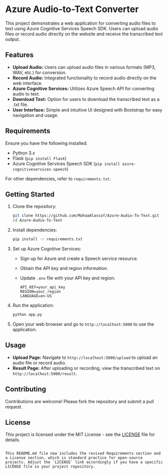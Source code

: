 # Azure Audio-to-Text Converter

This project demonstrates a web application for converting audio files to text using Azure Cognitive Services Speech SDK. Users can upload audio files or record audio directly on the website and receive the transcribed text output.

## Features

- **Upload Audio:** Users can upload audio files in various formats (MP3, WAV, etc.) for conversion.
- **Record Audio:** Integrated functionality to record audio directly on the web interface.
- **Azure Cognitive Services:** Utilizes Azure Speech API for converting audio to text.
- **Download Text:** Option for users to download the transcribed text as a .txt file.
- **User Interface:** Simple and intuitive UI designed with Bootstrap for easy navigation and usage.

## Requirements

Ensure you have the following installed:

- Python 3.x
- Flask (`pip install Flask`)
- Azure Cognitive Services Speech SDK (`pip install azure-cognitiveservices-speech`)

For other dependencies, refer to `requirements.txt`.

## Getting Started

1. Clone the repository:

   ```bash
   git clone https://github.com/MahaaAlassaf/Azure-Audio-To-Text.git
   cd Azure-Audio-To-Text
   ```

2. Install dependencies:

   ```bash
   pip install -r requirements.txt
   ```

3. Set up Azure Cognitive Services:
   - Sign up for Azure and create a Speech service resource.
   - Obtain the API key and region information.
   - Update `.env` file with your API key and region:

     ```
     API_KEY=your_api_key
     REGION=your_region
     LANGUAGE=en-US
     ```

4. Run the application:

   ```bash
   python app.py
   ```

5. Open your web browser and go to `http://localhost:5000` to use the application.

## Usage

- **Upload Page:** Navigate to `http://localhost:5000/upload` to upload an audio file or record audio.
- **Result Page:** After uploading or recording, view the transcribed text on `http://localhost:5000/result`.

## Contributing

Contributions are welcome! Please fork the repository and submit a pull request.

## License

This project is licensed under the MIT License - see the [LICENSE](LICENSE) file for details.
```

This README.md file now includes the revised Requirements section and a License section, which is standard practice for open-source projects. Adjust the `LICENSE` link accordingly if you have a specific LICENSE file in your project repository.
